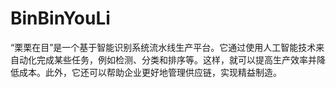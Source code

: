 # BinBinYouLi
“栗栗在目”是一个基于智能识别系统流水线生产平台。它通过使用人工智能技术来自动化完成某些任务，例如检测、分类和排序等。这样，就可以提高生产效率并降低成本。此外，它还可以帮助企业更好地管理供应链，实现精益制造。
